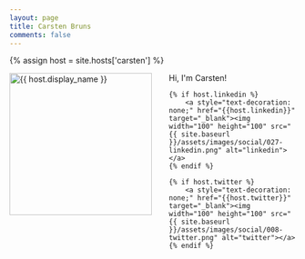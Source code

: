 ```yaml
---
layout: page
title: Carsten Bruns
comments: false
---
```

{% assign host = site.hosts['carsten'] %}

<img style="float: left; width: 250px; margin-right: 30px;" src="{{ site.url }}{{ host.picture | relative_url }}" alt="{{ host.display_name }}">Hi, I'm Carsten!

<div class="social-button-member">

    {% if host.linkedin %}
        <a style="text-decoration: none;" href="{{host.linkedin}}" target="_blank"><img width="100" height="100" src="{{ site.baseurl }}/assets/images/social/027-linkedin.png" alt="linkedin"></a>
    {% endif %}

    {% if host.twitter %}
        <a style="text-decoration: none;" href="{{host.twitter}}" target="_blank"><img width="100" height="100" src="{{ site.baseurl }}/assets/images/social/008-twitter.png" alt="twitter"></a>
    {% endif %}

</div>